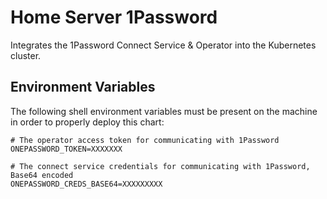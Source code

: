 # Home Server 1Password

Integrates the 1Password Connect Service & Operator into the Kubernetes cluster.

## Environment Variables

The following shell environment variables must be present on the machine in order to properly deploy this chart:

```
# The operator access token for communicating with 1Password
ONEPASSWORD_TOKEN=XXXXXXX

# The connect service credentials for communicating with 1Password, Base64 encoded
ONEPASSWORD_CREDS_BASE64=XXXXXXXXX
```